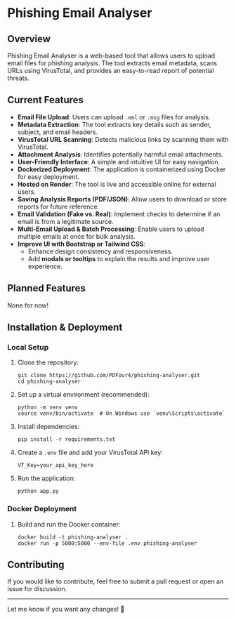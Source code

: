 # Phishing Email Analyser

## Overview
Phishing Email Analyser is a web-based tool that allows users to upload email files for phishing analysis. The tool extracts email metadata, scans URLs using VirusTotal, and provides an easy-to-read report of potential threats.

## Current Features
- **Email File Upload**: Users can upload `.eml` or `.msg` files for analysis.
- **Metadata Extraction**: The tool extracts key details such as sender, subject, and email headers.
- **VirusTotal URL Scanning**: Detects malicious links by scanning them with VirusTotal.
- **Attachment Analysis**: Identifies potentially harmful email attachments.
- **User-Friendly Interface**: A simple and intuitive UI for easy navigation.
- **Dockerized Deployment**: The application is containerized using Docker for easy deployment.
- **Hosted on Render**: The tool is live and accessible online for external users.
- **Saving Analysis Reports (PDF/JSON)**: Allow users to download or store reports for future reference.
- **Email Validation (Fake vs. Real)**: Implement checks to determine if an email is from a legitimate source.
- **Multi-Email Upload & Batch Processing**: Enable users to upload multiple emails at once for bulk analysis.
- **Improve UI with Bootstrap or Tailwind CSS**:
  - Enhance design consistency and responsiveness.
  - Add **modals or tooltips** to explain the results and improve user experience.

## Planned Features
None for now!

## Installation & Deployment
### Local Setup
1. Clone the repository:
   ```
   git clone https://github.com/PDFour4/phishing-analyser.git
   cd phishing-analyser
   ```
2. Set up a virtual environment (recommended):
   ```
   python -m venv venv
   source venv/bin/activate  # On Windows use `venv\Scripts\activate`
   ```
3. Install dependencies:
   ```
   pip install -r requirements.txt
   ```
4. Create a `.env` file and add your VirusTotal API key:
   ```
   VT_Key=your_api_key_here
   ```
5. Run the application:
   ```
   python app.py
   ```

### Docker Deployment
1. Build and run the Docker container:
   ```
   docker build -t phishing-analyser .
   docker run -p 5000:5000 --env-file .env phishing-analyser
   ```

## Contributing
If you would like to contribute, feel free to submit a pull request or open an issue for discussion.

--- 

Let me know if you want any changes! 🚀
